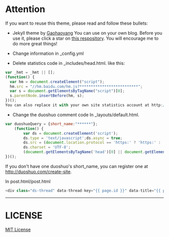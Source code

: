 # Attention
If you want to reuse this theme, please read and follow these bullets:
* Jekyll theme by [Gaohaoyang](https://github.com/Gaohaoyang/gaohaoyang.github.io)
You can use on your own blog. Before you use it, please click a star on [this respository](https://github.com/Gaohaoyang/gaohaoyang.github.io/). You will encourage me to do more great things!

* Change information in _config.yml
* Delete statistics code in _includes/head.html.
like this:
```javascript
var _hmt = _hmt || [];
(function() {
  var hm = document.createElement("script");
  hm.src = "//hm.baidu.com/hm.js?**************************";
  var s = document.getElementsByTagName("script")[0]; 
  s.parentNode.insertBefore(hm, s);
})();
You can also replace it with your own site statistics account at http://tongji.baidu.com/.
```

* Change the duoshuo comment code 
In _layouts/default.html.
```javascript
var duoshuoQuery = {short_name:"******"};
    (function() {
        var ds = document.createElement('script');
        ds.type = 'text/javascript';ds.async = true;
        ds.src = (document.location.protocol == 'https:' ? 'https:' : 'http:') + '//static.duoshuo.com/embed.js';
        ds.charset = 'UTF-8';
        (document.getElementsByTagName('head')[0] || document.getElementsByTagName('body')[0]).appendChild(ds);
})(); 
```
If you don't have one duoshuo's short_name, you can register one at http://duoshuo.com/create-site.

In post.html/post.html
```javascript
<div class="ds-thread" data-thread-key="{{ page.id }}" data-title="{{ page.title }}" data-url="***.github.io{{ page.url }}"></div>
```
---

# LICENSE

[MIT License](https://github.com/Gaohaoyang/gaohaoyang.github.io/blob/master/LICENSE.md)



